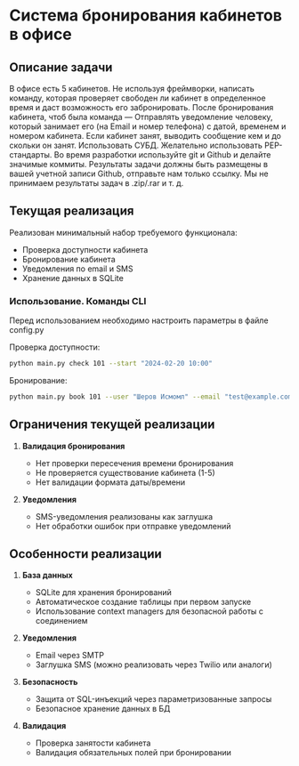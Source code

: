 # Система бронирования кабинетов в офисе

## Описание задачи
В офисе есть 5 кабинетов. Не используя фреймворки, написать команду, которая проверяет свободен ли кабинет в определенное время и даст возможность его забронировать. После бронирования кабинета, чтоб была команда — Отправлять уведомление человеку, который занимает его (на Email и номер телефона) с датой, временем и номером кабинета. Если кабинет занят, выводить сообщение кем и до скольки он занят. Использовать СУБД. Желательно использовать PEP-стандарты. Во время разработки используйте git и Github и делайте значимые коммиты. Результаты задачи должны быть размещены в вашей учетной записи Github, отправьте нам только ссылку. Мы не принимаем результаты задач в .zip/.rar и т. д.

## Текущая реализация

Реализован минимальный набор требуемого функционала:
- Проверка доступности кабинета
- Бронирование кабинета
- Уведомления по email и SMS
- Хранение данных в SQLite

### Использование. Команды CLI
Перед использованием необходимо настроить параметры в файле config.py

Проверка доступности:
```bash
python main.py check 101 --start "2024-02-20 10:00"
```

Бронирование:
```bash
python main.py book 101 --user "Шеров Исмомл" --email "test@example.com" --phone "+992123456789" --start "2024-02-20 10:00" --end "2024-02-20 11:00"
```

## Ограничения текущей реализации

1. **Валидация бронирования**
   - Нет проверки пересечения времени бронирования
   - Не проверяется существование кабинета (1-5)
   - Нет валидации формата даты/времени

2. **Уведомления**
   - SMS-уведомления реализованы как заглушка
   - Нет обработки ошибок при отправке уведомлений

## Особенности реализации

1. **База данных**
   - SQLite для хранения бронирований
   - Автоматическое создание таблицы при первом запуске
   - Использование context managers для безопасной работы с соединением

2. **Уведомления**
   - Email через SMTP
   - Заглушка SMS (можно реализовать через Twilio или аналоги)

3. **Безопасность**
   - Защита от SQL-инъекций через параметризованные запросы
   - Безопасное хранение данных в БД

4. **Валидация**
   - Проверка занятости кабинета
   - Валидация обязательных полей при бронировании
